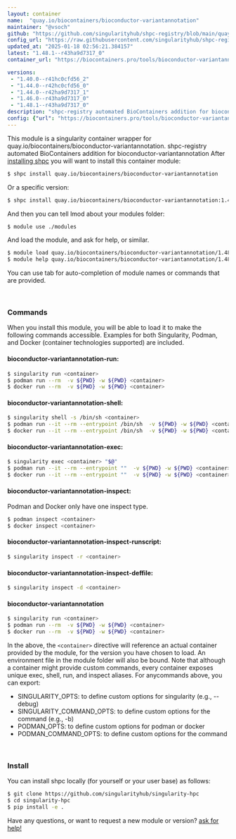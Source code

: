 ```yaml
---
layout: container
name:  "quay.io/biocontainers/bioconductor-variantannotation"
maintainer: "@vsoch"
github: "https://github.com/singularityhub/shpc-registry/blob/main/quay.io/biocontainers/bioconductor-variantannotation/container.yaml"
config_url: "https://raw.githubusercontent.com/singularityhub/shpc-registry/main/quay.io/biocontainers/bioconductor-variantannotation/container.yaml"
updated_at: "2025-01-18 02:56:21.384157"
latest: "1.48.1--r43ha9d7317_0"
container_url: "https://biocontainers.pro/tools/bioconductor-variantannotation"

versions:
 - "1.40.0--r41hc0cfd56_2"
 - "1.44.0--r42hc0cfd56_0"
 - "1.44.0--r42ha9d7317_1"
 - "1.46.0--r43ha9d7317_0"
 - "1.48.1--r43ha9d7317_0"
description: "shpc-registry automated BioContainers addition for bioconductor-variantannotation"
config: {"url": "https://biocontainers.pro/tools/bioconductor-variantannotation", "maintainer": "@vsoch", "description": "shpc-registry automated BioContainers addition for bioconductor-variantannotation", "latest": {"1.48.1--r43ha9d7317_0": "sha256:79e5fe260409f903a07780a148623f1d1273c04849b63317401276869525bbf8"}, "tags": {"1.40.0--r41hc0cfd56_2": "sha256:eeccbb621feb9bcdf9b55a02834d9f62ffd3909f4509e2defb0f8d1f5bb22dad", "1.44.0--r42hc0cfd56_0": "sha256:505b9bc00389502deb5aaac8f57e0a540fde55f03cdf76f03eb8876b4ea44d12", "1.44.0--r42ha9d7317_1": "sha256:3db56442078130a4b204f9a8f3aeff4c58a858ce5461ec656643e6906ffd9931", "1.46.0--r43ha9d7317_0": "sha256:8cddd83e028d0cba5ee6f50ac3948b7b38928eebd06c5b5c764774dd806a061e", "1.48.1--r43ha9d7317_0": "sha256:79e5fe260409f903a07780a148623f1d1273c04849b63317401276869525bbf8"}, "docker": "quay.io/biocontainers/bioconductor-variantannotation"}
---
```


This module is a singularity container wrapper for quay.io/biocontainers/bioconductor-variantannotation.
shpc-registry automated BioContainers addition for bioconductor-variantannotation
After [installing shpc](#install) you will want to install this container module:


```bash
$ shpc install quay.io/biocontainers/bioconductor-variantannotation
```

Or a specific version:

```bash
$ shpc install quay.io/biocontainers/bioconductor-variantannotation:1.48.1--r43ha9d7317_0
```

And then you can tell lmod about your modules folder:

```bash
$ module use ./modules
```

And load the module, and ask for help, or similar.

```bash
$ module load quay.io/biocontainers/bioconductor-variantannotation/1.48.1--r43ha9d7317_0
$ module help quay.io/biocontainers/bioconductor-variantannotation/1.48.1--r43ha9d7317_0
```

You can use tab for auto-completion of module names or commands that are provided.

<br>

### Commands

When you install this module, you will be able to load it to make the following commands accessible.
Examples for both Singularity, Podman, and Docker (container technologies supported) are included.

#### bioconductor-variantannotation-run:

```bash
$ singularity run <container>
$ podman run --rm  -v ${PWD} -w ${PWD} <container>
$ docker run --rm  -v ${PWD} -w ${PWD} <container>
```

#### bioconductor-variantannotation-shell:

```bash
$ singularity shell -s /bin/sh <container>
$ podman run --it --rm --entrypoint /bin/sh  -v ${PWD} -w ${PWD} <container>
$ docker run --it --rm --entrypoint /bin/sh  -v ${PWD} -w ${PWD} <container>
```

#### bioconductor-variantannotation-exec:

```bash
$ singularity exec <container> "$@"
$ podman run --it --rm --entrypoint ""  -v ${PWD} -w ${PWD} <container> "$@"
$ docker run --it --rm --entrypoint ""  -v ${PWD} -w ${PWD} <container> "$@"
```

#### bioconductor-variantannotation-inspect:

Podman and Docker only have one inspect type.

```bash
$ podman inspect <container>
$ docker inspect <container>
```

#### bioconductor-variantannotation-inspect-runscript:

```bash
$ singularity inspect -r <container>
```

#### bioconductor-variantannotation-inspect-deffile:

```bash
$ singularity inspect -d <container>
```



#### bioconductor-variantannotation

```bash
$ singularity run <container>
$ podman run --rm  -v ${PWD} -w ${PWD} <container>
$ docker run --rm  -v ${PWD} -w ${PWD} <container>
```


In the above, the `<container>` directive will reference an actual container provided
by the module, for the version you have chosen to load. An environment file in the
module folder will also be bound. Note that although a container
might provide custom commands, every container exposes unique exec, shell, run, and
inspect aliases. For anycommands above, you can export:

 - SINGULARITY_OPTS: to define custom options for singularity (e.g., --debug)
 - SINGULARITY_COMMAND_OPTS: to define custom options for the command (e.g., -b)
 - PODMAN_OPTS: to define custom options for podman or docker
 - PODMAN_COMMAND_OPTS: to define custom options for the command

<br>

### Install

You can install shpc locally (for yourself or your user base) as follows:

```bash
$ git clone https://github.com/singularityhub/singularity-hpc
$ cd singularity-hpc
$ pip install -e .
```

Have any questions, or want to request a new module or version? [ask for help!](https://github.com/singularityhub/singularity-hpc/issues)